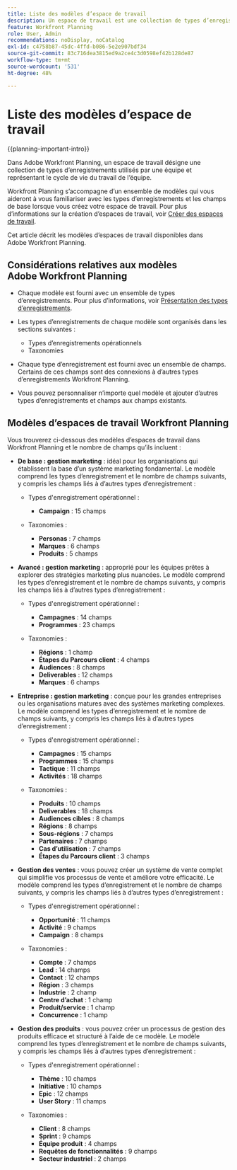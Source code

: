 ```yaml
---
title: Liste des modèles d’espace de travail
description: Un espace de travail est une collection de types d’enregistrements utilisés par une équipe et représente le cycle de vie du travail de l’équipe. Adobe Workfront Planning s’accompagne d’un ensemble de modèles qui vous aideront à vous familiariser avec les types d’enregistrements et les champs de base lorsque vous créez votre espace de travail.
feature: Workfront Planning
role: User, Admin
recommendations: noDisplay, noCatalog
exl-id: c4758b87-45dc-4ffd-b086-5e2e907bdf34
source-git-commit: 83c716dea3815ed9a2ce4c3d0598ef42b128de87
workflow-type: tm+mt
source-wordcount: '531'
ht-degree: 48%

---
```



# Liste des modèles d’espace de travail

{{planning-important-intro}}

Dans Adobe Workfront Planning, un espace de travail désigne une collection de types d’enregistrements utilisés par une équipe et représentant le cycle de vie du travail de l’équipe.

Workfront Planning s’accompagne d’un ensemble de modèles qui vous aideront à vous familiariser avec les types d’enregistrements et les champs de base lorsque vous créez votre espace de travail. Pour plus d’informations sur la création d’espaces de travail, voir [Créer des espaces de travail](/help/quicksilver/planning/architecture/create-workspaces.md).

Cet article décrit les modèles d’espaces de travail disponibles dans Adobe Workfront Planning.

## Considérations relatives aux modèles Adobe Workfront Planning

* Chaque modèle est fourni avec un ensemble de types d’enregistrements. Pour plus d’informations, voir [Présentation des types d’enregistrements](/help/quicksilver/planning/architecture/overview-of-record-types.md).
* Les types d’enregistrements de chaque modèle sont organisés dans les sections suivantes :

   * Types d’enregistrements opérationnels
   * Taxonomies
* Chaque type d’enregistrement est fourni avec un ensemble de champs. Certains de ces champs sont des connexions à d’autres types d’enregistrements Workfront Planning.
* Vous pouvez personnaliser n’importe quel modèle et ajouter d’autres types d’enregistrements et champs aux champs existants.

<!-- I modeled this article by the "List of available Blueprints" and that articles does not have an Access area

## Access requirements

You must have the following: 

<table style="table-layout:auto">
 <col>
 </col>
 <col>
 </col>
 <tbody>
  <tr>
   <td role="rowheader"><p>Adobe Workfront plan*</p></td>
   <td>
<p>Any</p>
<!--the above is only for closed beta; when going to GA - activate the following plans:    
<p>Current plan: Prime and Ultimate</p>
<p>Legacy plan: Enterprise</p>->
   </td>
  </tr>
  <tr>
   <td role="rowheader"><p>Adobe Workfront license*</p></td>
   <td>
   <p>Any</p> 
  <p>For more information, see <a href="../../administration-and-setup/add-users/access-levels-and-object-permissions/wf-licenses.md" class="MCXref xref">Adobe Workfront licenses overview</a>.</p> </td>
  </tr>
  <tr>
   <td role="rowheader"><p>Product</p></td>
   <td>
   <p> Adobe Workfront</p> </td>
  </tr>
  <tr>
   <td role="rowheader">Access level*</td>
   <td> <p>Any</p>  
</td>
  </tr>
<tr>
   <td role="rowheader">Layout template</td>
   <td> <p>Your system administrator must add the Planning area in your layout template. </p>  
</td>
  </tr>
 </tbody>
</table>

>[!NOTE]
>
>*If you don't have access, ask your Workfront administrator if they set additional restrictions in your access level. For information on how a Workfront administrator can change your access level, see [Create or modify custom access levels](/help/quicksilver/administration-and-setup/add-users/configure-and-grant-access/create-modify-access-levels.md).

-->

## Modèles d’espaces de travail Workfront Planning

Vous trouverez ci-dessous des modèles d’espaces de travail dans Workfront Planning et le nombre de champs qu’ils incluent :

* **De base : gestion marketing** : idéal pour les organisations qui établissent la base d’un système marketing fondamental. Le modèle comprend les types d’enregistrement et le nombre de champs suivants, y compris les champs liés à d’autres types d’enregistrement :

   * Types d&#39;enregistrement opérationnel :

      * **Campaign** : 15 champs
   * Taxonomies :

      * **Personas** : 7 champs
      * **Marques** : 6 champs
      * **Produits** : 5 champs

* **Avancé : gestion marketing** : approprié pour les équipes prêtes à explorer des stratégies marketing plus nuancées. Le modèle comprend les types d’enregistrement et le nombre de champs suivants, y compris les champs liés à d’autres types d’enregistrement :

   * Types d&#39;enregistrement opérationnel :

      * **Campagnes** : 14 champs
      * **Programmes** : 23 champs

   * Taxonomies :
      * **Régions** : 1 champ
      * **Étapes du Parcours client** : 4 champs
      * **Audiences** : 8 champs
      * **Deliverables** : 12 champs
      * **Marques** : 6 champs

* **Entreprise : gestion marketing** : conçue pour les grandes entreprises ou les organisations matures avec des systèmes marketing complexes. Le modèle comprend les types d’enregistrement et le nombre de champs suivants, y compris les champs liés à d’autres types d’enregistrement :

   * Types d&#39;enregistrement opérationnel :

      * **Campagnes** : 15 champs
      * **Programmes** : 15 champs
      * **Tactique** : 11 champs
      * **Activités** : 18 champs

   * Taxonomies :

      * **Produits** : 10 champs
      * **Deliverables** : 18 champs
      * **Audiences cibles** : 8 champs
      * **Régions** : 8 champs
      * **Sous-régions** : 7 champs
      * **Partenaires** : 7 champs
      * **Cas d’utilisation** : 7 champs
      * **Étapes du Parcours client** : 3 champs

* **Gestion des ventes** : vous pouvez créer un système de vente complet qui simplifie vos processus de vente et améliore votre efficacité. Le modèle comprend les types d’enregistrement et le nombre de champs suivants, y compris les champs liés à d’autres types d’enregistrement :

   * Types d&#39;enregistrement opérationnel :

      * **Opportunité** : 11 champs
      * **Activité** : 9 champs
      * **Campaign** : 8 champs
   * Taxonomies :
      * **Compte** : 7 champs
      * **Lead** : 14 champs
      * **Contact** : 12 champs
      * **Région** : 3 champs
      * **Industrie** : 2 champ
      * **Centre d’achat** : 1 champ
      * **Produit/service** : 1 champ
      * **Concurrence** : 1 champ

* **Gestion des produits** : vous pouvez créer un processus de gestion des produits efficace et structuré à l’aide de ce modèle. Le modèle comprend les types d’enregistrement et le nombre de champs suivants, y compris les champs liés à d’autres types d’enregistrement :

   * Types d&#39;enregistrement opérationnel :

      * **Thème** : 10 champs
      * **Initiative** : 10 champs
      * **Epic** : 12 champs
      * **User Story** : 11 champs

   * Taxonomies :

      * **Client** : 8 champs
      * **Sprint** : 9 champs
      * **Équipe produit** : 4 champs
      * **Requêtes de fonctionnalités** : 9 champs
      * **Secteur industriel** : 2 champs
